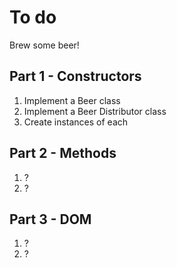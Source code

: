 # To do

Brew some beer!

## Part 1 - Constructors

1. Implement a Beer class
1. Implement a Beer Distributor class
1. Create instances of each

## Part 2 - Methods

1. ?
1. ?

## Part 3 - DOM

1. ?
1. ?
